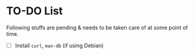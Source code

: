 # TO-DO List

Following stuffs are pending & needs to be taken care of at some point of time.

- [ ] Install `curl`, `man-db` (if using Debian)
